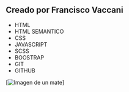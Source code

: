 ## Creado por Francisco Vaccani

- HTML
- HTML SEMANTICO
- CSS
- JAVASCRIPT
- SCSS
- BOOSTRAP
- GIT
- GITHUB

[![Imagen de un mate ](https://www.pexels.com/es-es/buscar/desarrollo%20web/.jpg "Imagen de un mate ")]